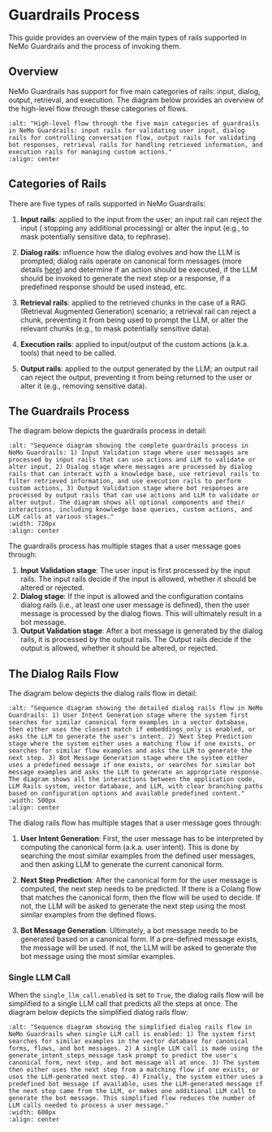 # Guardrails Process

This guide provides an overview of the main types of rails supported in NeMo Guardrails and the process of invoking them.

## Overview

NeMo Guardrails has support for five main categories of rails: input, dialog, output, retrieval, and execution. The diagram below provides an overview of the high-level flow through these categories of flows.

```{image} ../_static/images/programmable_guardrails_flow.png
:alt: "High-level flow through the five main categories of guardrails in NeMo Guardrails: input rails for validating user input, dialog rails for controlling conversation flow, output rails for validating bot responses, retrieval rails for handling retrieved information, and execution rails for managing custom actions."
:align: center
```

## Categories of Rails

There are five types of rails supported in NeMo Guardrails:

1. **Input rails**: applied to the input from the user; an input rail can reject the input ( stopping any additional processing) or alter the input (e.g., to mask potentially sensitive data, to rephrase).

2. **Dialog rails**: influence how the dialog evolves and how the LLM is prompted; dialog rails operate on canonical form messages (more details [here](colang-language-syntax-guide.md)) and determine if an action should be executed, if the LLM should be invoked to generate the next step or a response, if a predefined response should be used instead, etc.

3. **Retrieval rails**: applied to the retrieved chunks in the case of a RAG (Retrieval Augmented Generation) scenario; a retrieval rail can reject a chunk, preventing it from being used to prompt the LLM, or alter the relevant chunks (e.g., to mask potentially sensitive data).

4. **Execution rails**: applied to input/output of the custom actions (a.k.a. tools) that need to be called.

5. **Output rails**: applied to the output generated by the LLM; an output rail can reject the output, preventing it from being returned to the user or alter it (e.g., removing sensitive data).

## The Guardrails Process

The diagram below depicts the guardrails process in detail:

```{image} ../_static/puml/master_rails_flow.png
:alt: "Sequence diagram showing the complete guardrails process in NeMo Guardrails: 1) Input Validation stage where user messages are processed by input rails that can use actions and LLM to validate or alter input, 2) Dialog stage where messages are processed by dialog rails that can interact with a knowledge base, use retrieval rails to filter retrieved information, and use execution rails to perform custom actions, 3) Output Validation stage where bot responses are processed by output rails that can use actions and LLM to validate or alter output. The diagram shows all optional components and their interactions, including knowledge base queries, custom actions, and LLM calls at various stages."
:width: 720px
:align: center
```

The guardrails process has multiple stages that a user message goes through:

1. **Input Validation stage**: The user input is first processed by the input rails. The input rails decide if the input is allowed, whether it should be altered or rejected.
2. **Dialog stage**: If the input is allowed and the configuration contains dialog rails (i.e., at least one user message is defined), then the user message is processed by the dialog flows. This will ultimately result in a bot message.
3. **Output Validation stage**: After a bot message is generated by the dialog rails, it is processed by the output rails. The Output rails decide if the output is allowed, whether it should be altered, or rejected.

## The Dialog Rails Flow

The diagram below depicts the dialog rails flow in detail:

```{image} ../_static/puml/dialog_rails_flow.png
:alt: "Sequence diagram showing the detailed dialog rails flow in NeMo Guardrails: 1) User Intent Generation stage where the system first searches for similar canonical form examples in a vector database, then either uses the closest match if embeddings_only is enabled, or asks the LLM to generate the user's intent. 2) Next Step Prediction stage where the system either uses a matching flow if one exists, or searches for similar flow examples and asks the LLM to generate the next step. 3) Bot Message Generation stage where the system either uses a predefined message if one exists, or searches for similar bot message examples and asks the LLM to generate an appropriate response. The diagram shows all the interactions between the application code, LLM Rails system, vector database, and LLM, with clear branching paths based on configuration options and available predefined content."
:width: 500px
:align: center
```

The dialog rails flow has multiple stages that a user message goes through:

1. **User Intent Generation**: First, the user message has to be interpreted by computing the canonical form (a.k.a. user intent). This is done by searching the most similar examples from the defined user messages, and then asking LLM to generate the current canonical form.

2. **Next Step Prediction**: After the canonical form for the user message is computed, the next step needs to be predicted. If there is a Colang flow that matches the canonical form, then the flow will be used to decide. If not, the LLM will be asked to generate the next step using the most similar examples from the defined flows.

3. **Bot Message Generation**: Ultimately, a bot message needs to be generated based on a canonical form. If a pre-defined message exists, the message will be used. If not, the LLM will be asked to generate the bot message using the most similar examples.

### Single LLM Call

When the `single_llm_call.enabled` is set to `True`, the dialog rails flow will be simplified to a single LLM call that predicts all the steps at once. The diagram below depicts the simplified dialog rails flow:

```{image} ../_static/puml/single_llm_call_flow.png
:alt: "Sequence diagram showing the simplified dialog rails flow in NeMo Guardrails when single LLM call is enabled: 1) The system first searches for similar examples in the vector database for canonical forms, flows, and bot messages. 2) A single LLM call is made using the generate_intent_steps_message task prompt to predict the user's canonical form, next step, and bot message all at once. 3) The system then either uses the next step from a matching flow if one exists, or uses the LLM-generated next step. 4) Finally, the system either uses a predefined bot message if available, uses the LLM-generated message if the next step came from the LLM, or makes one additional LLM call to generate the bot message. This simplified flow reduces the number of LLM calls needed to process a user message."
:width: 600px
:align: center
```
